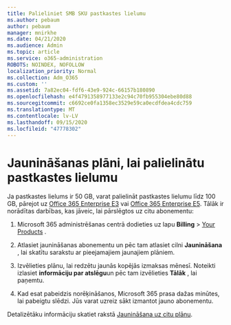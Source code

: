 ```yaml
---
title: Palieliniet SMB SKU pastkastes lielumu
ms.author: pebaum
author: pebaum
manager: mnirkhe
ms.date: 04/21/2020
ms.audience: Admin
ms.topic: article
ms.service: o365-administration
ROBOTS: NOINDEX, NOFOLLOW
localization_priority: Normal
ms.collection: Adm_O365
ms.custom: ''
ms.assetid: 7a82ec04-fdf6-43e9-924c-66157b180890
ms.openlocfilehash: e4f4791358977133e2c94c70fb955304ebe80d88
ms.sourcegitcommit: c6692ce0fa1358ec3529e59ca0ecdfdea4cdc759
ms.translationtype: MT
ms.contentlocale: lv-LV
ms.lasthandoff: 09/15/2020
ms.locfileid: "47778302"
---
```

# <a name="upgrade-plans-to-increase-mailbox-size"></a>Jaunināšanas plāni, lai palielinātu pastkastes lielumu

Ja pastkastes lielums ir 50 GB, varat palielināt pastkastes lielumu līdz 100 GB, pārejot uz [Office 365 Enterprise E3](https://products.office.com/business/office-365-enterprise-e3-business-software) vai [Office 365 Enterprise E5](https://products.office.com/business/office-365-enterprise-e5-business-software). Tālāk ir norādītas darbības, kas jāveic, lai pārslēgtos uz citu abonementu:
  
1. Microsoft 365 administrēšanas centrā dodieties uz lapu **Billing**  >  [Your Products](https://go.microsoft.com/fwlink/p/?linkid=842054) .

2. Atlasiet jaunināšanas abonementu un pēc tam atlasiet cilni **Jaunināšana** , lai skatītu sarakstu ar pieejamajiem jaunajiem plāniem.

3. Izvēlieties plānu, lai redzētu jaunās kopējās izmaksas mēnesī. Noteikti izlasiet **informāciju par atslēgu**un pēc tam izvēlieties **Tālāk** , lai paņemtu.

4. Kad esat pabeidzis norēķināšanos, Microsoft 365 prasa dažas minūtes, lai pabeigtu slēdzi. Jūs varat uzreiz sākt izmantot jauno abonementu.

Detalizētāku informāciju skatiet rakstā [Jaunināšana uz citu plānu](https://docs.microsoft.com/microsoft-365/commerce/subscriptions/upgrade-to-different-plan).
